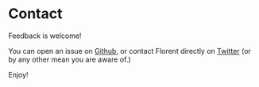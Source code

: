 # Contact

Feedback is welcome!

You can open an issue on [Github](http://github.com/fgeorges/expath-ml-console),
or contact Florent directly on [Twitter](http://twitter.com/fgeorges) (or by any
other mean you are aware of.)

Enjoy!
